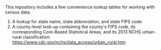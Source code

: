 This repository includes a few convenience lookup tables for working with census data.
1. A lookup for state name, state abbreviation, and state FIPS code.
2. A county-level look-up containing the county's FIPS code, its corresponding Core-Based Statistical Areas, and its 2013 NCHS urban-rural classification: https://www.cdc.gov/nchs/data_access/urban_rural.htm
